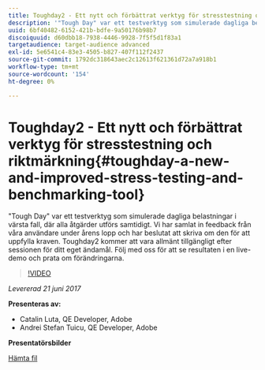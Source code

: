```yaml
---
title: Toughday2 - Ett nytt och förbättrat verktyg för stresstestning och riktmärkning
description: '"Tough Day" var ett testverktyg som simulerade dagliga belastningar i värsta fall, där alla åtgärder utförs samtidigt. Vi har samlat in feedback från våra användare under årens lopp och har beslutat att skriva om den för att uppfylla kraven.'
uuid: 6bf40482-6152-421b-bdfe-9a50176b98b7
discoiquuid: d60dbb18-7938-4446-9928-7f5f5d1f83a1
targetaudience: target-audience advanced
exl-id: 5e6541c4-83e3-4505-b827-407f112f2437
source-git-commit: 1792dc318643aec2c12613f621361d72a7a918b1
workflow-type: tm+mt
source-wordcount: '154'
ht-degree: 0%

---
```


# Toughday2 - Ett nytt och förbättrat verktyg för stresstestning och riktmärkning{#toughday-a-new-and-improved-stress-testing-and-benchmarking-tool}

&quot;Tough Day&quot; var ett testverktyg som simulerade dagliga belastningar i värsta fall, där alla åtgärder utförs samtidigt. Vi har samlat in feedback från våra användare under årens lopp och har beslutat att skriva om den för att uppfylla kraven. Toughday2 kommer att vara allmänt tillgängligt efter sessionen för ditt eget ändamål. Följ med oss för att se resultaten i en live-demo och prata om förändringarna.

>[!VIDEO](https://video.tv.adobe.com/v/18935/?quality=9)

*Levererad 21 juni 2017*

**Presenteras av:**

* Catalin Luta, QE Developer, Adobe
* Andrei Stefan Tuicu, QE Developer, Adobe

**Presentatörsbilder**

[Hämta fil](assets/aem-gems-toughday2.pdf)
<!--
[Get back to the Overview](https://helpx.adobe.com/experience-manager/kt/eseminars/gems/aem-index.html)
-->
